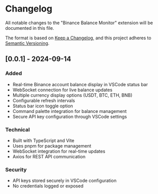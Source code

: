 # Changelog

All notable changes to the "Binance Balance Monitor" extension will be documented in this file.

The format is based on [Keep a Changelog](https://keepachangelog.com/en/1.0.0/),
and this project adheres to [Semantic Versioning](https://semver.org/spec/v2.0.0.html).

## [0.0.1] - 2024-09-14

### Added
- Real-time Binance account balance display in VSCode status bar
- WebSocket connection for live balance updates
- Multiple currency display options (USDT, BTC, ETH, BNB)
- Configurable refresh intervals
- Status bar icon toggle option
- Command palette integration for balance management
- Secure API key configuration through VSCode settings

### Technical
- Built with TypeScript and Vite
- Uses pnpm for package management
- WebSocket integration for real-time updates
- Axios for REST API communication

### Security
- API keys stored securely in VSCode configuration
- No credentials logged or exposed